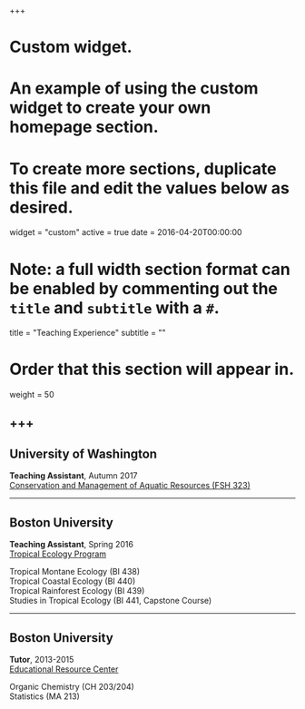 +++
# Custom widget.
# An example of using the custom widget to create your own homepage section.
# To create more sections, duplicate this file and edit the values below as desired.
widget = "custom"
active = true
date = 2016-04-20T00:00:00

# Note: a full width section format can be enabled by commenting out the `title` and `subtitle` with a `#`.
title = "Teaching Experience"
subtitle = ""

# Order that this section will appear in.
weight = 50

+++
---
University of Washington
---
**Teaching Assistant**, Autumn 2017  
[Conservation and Management of Aquatic Resources (FSH 323)](https://fish.uw.edu/wp-content/uploads/sites/4/2019/08/Syllabus-FISH323_AUT2018.pdf)

---
Boston University
---
**Teaching Assistant**, Spring 2016  
[Tropical Ecology Program](https://www.bu.edu/cecb/tep/)  

Tropical Montane Ecology (BI 438)  
Tropical Coastal Ecology (BI 440)  
Tropical Rainforest Ecology (BI 439)  
Studies in Tropical Ecology (BI 441, Capstone Course)

---
Boston University
---
**Tutor**, 2013-2015  
[Educational Resource Center](https://www.bu.edu/erc/) 

Organic Chemistry (CH 203/204)  
Statistics (MA 213)
